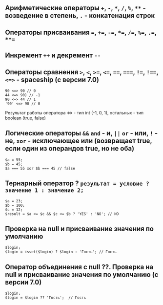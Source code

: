 ## Арифметические операторы `+`, `-`, `*`, `/`, `%`, `**` - возведение в степень, `.` - конкатенация строк

## Операторы присваивания `=`, `+=`, `-=`, `*=`, `/=`, `%=`, `.=`, `**=`

## Инкремент `++` и декремент `--`

## Операторы сравнения `>`, `<`, `>=`, `<=`, `==`, `===`, `!=`, `!==`, `<=>` - spaceship (с версии 7.0)
    90 <=> 90 // 0
    44 <=> 90) // -1
    90 <=> 44 // 1
    '90' <=> 90 // 0
Результат работы оператора <=> - тип int (-1, 0, 1), остальных - тип boolean (true, false)

## Логические операторы `&&` `and` - и, `||` `or` - или, `!` - не, `xor` - исключающее или (возвращает true, если один из операндов true, но не оба)
    $a = 55;
    $b = 45;
    $a === 55 xor $b === 45 // false



## Тернарный оператор ? `результат = условие ? значение 1 : значение 2;`
    $a = 23;
    $b = 100;
    $c = 12;
    $result = $a <= $c && $c <= $b ? 'YES' : 'NO'; // NO

## Проверка на null и присваивание значения по умолчанию
    $login;
    $login = isset($login) ? $login : 'Гость'; // Гость

## Оператор объединения с null ??. Проверка на null и присваивание значения по умолчанию (с версии 7.0)
    $login;
    $login = $login ?? 'Гость';  // Гость
    
    
    



